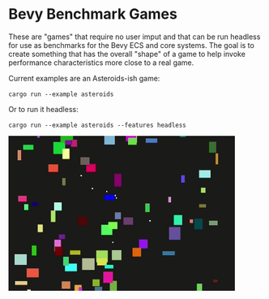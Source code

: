 # Bevy Benchmark Games

These are "games" that require no user imput and that can be run headless for use as benchmarks for the Bevy ECS and core systems. The goal is to create something that has the overall "shape" of a game to help invoke performance characteristics more close to a real game.

Current examples are an Asteroids-ish game:

```
cargo run --example asteroids
```

Or to run it headless:

```
cargo run --example asteroids --features headless
```

![asteroids](./doc/asteroids.gif)
